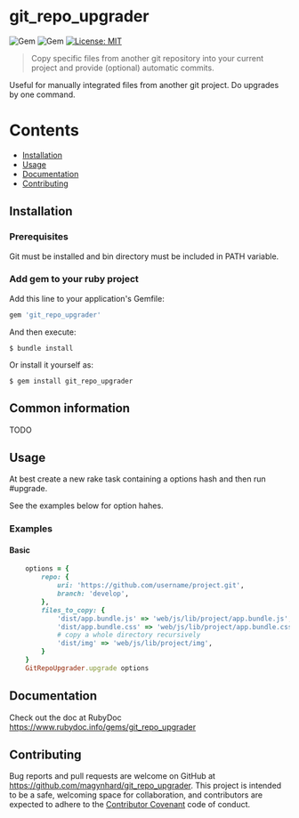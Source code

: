 # git_repo_upgrader
![Gem](https://img.shields.io/gem/v/git_repo_upgrader?_color=default&style=plastic&logo=ruby&logoColor=red)
![Gem](https://img.shields.io/gem/dt/git_repo_upgrader?color=blue&style=plastic)
[![License: MIT](https://img.shields.io/badge/License-MIT-gold.svg?style=plastic&logo=mit)](LICENSE)

> Copy specific files from another git repository into your current project and provide (optional) automatic commits.

Useful for manually integrated files from another git project. Do upgrades by one command.

# Contents

* [Installation](#installation)
* [Usage](#usage)
* [Documentation](#documentation)
* [Contributing](#contributing)




<a name="installation"></a>
## Installation

### Prerequisites
Git must be installed and bin directory must be included in PATH variable.

### Add gem to your ruby project

Add this line to your application's Gemfile:

```ruby
gem 'git_repo_upgrader'
```

And then execute:

    $ bundle install

Or install it yourself as:

    $ gem install git_repo_upgrader
    
## Common information

TODO






<a name="usage"></a>
## Usage

At best create a new rake task containing a options hash and then run #upgrade.

See the examples below for option hahes.

### Examples

#### Basic

```ruby
    options = {
        repo: {
            uri: 'https://github.com/username/project.git',
            branch: 'develop',
        },
        files_to_copy: {
            'dist/app.bundle.js' => 'web/js/lib/project/app.bundle.js',
            'dist/app.bundle.css' => 'web/js/lib/project/app.bundle.css',
            # copy a whole directory recursively
            'dist/img' => 'web/js/lib/project/img',
        }
    }
    GitRepoUpgrader.upgrade options
```





<a name="documentation"></a>
## Documentation
Check out the doc at RubyDoc
<a href="https://www.rubydoc.info/gems/git_repo_upgrader">https://www.rubydoc.info/gems/git_repo_upgrader</a>





<a name="contributing"></a>
## Contributing

Bug reports and pull requests are welcome on GitHub at https://github.com/magynhard/git_repo_upgrader. This project is intended to be a safe, welcoming space for collaboration, and contributors are expected to adhere to the [Contributor Covenant](http://contributor-covenant.org) code of conduct.

